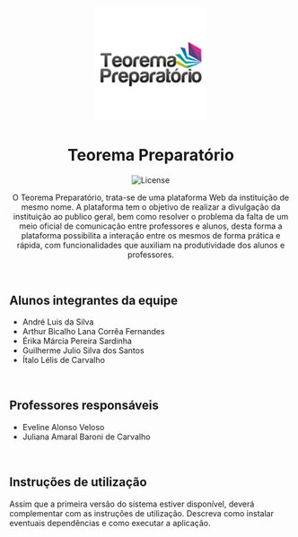 <h1 align="center">
    <img alt="TP" src="Assets/images/logoTeorema.png" width="200px" /> 
</h1>

<h1 align="center"> Teorema Preparatório </h1>

<p align="center">
  <img alt="License" src="https://img.shields.io/badge/license-CC--BY--4.0-blue">	
</p>

<p align="center">
  O Teorema Preparatório, trata-se de uma plataforma Web da instituição de mesmo nome. A plataforma tem o objetivo de realizar a divulgação da instituição ao publico geral, bem como resolver o problema da falta de um meio oficial de comunicação entre professores e alunos, desta forma a plataforma possibilita a interação entre os mesmos de forma prática e rápida, com funcionalidades que auxiliam na produtividade dos alunos e professores.
</p>

<br>

<h2>Alunos integrantes da equipe</h2>

<p>
  <ul>
    <li>André Luis da Silva</li>
    <li>Arthur Bicalho Lana Corrêa Fernandes</li>
    <li>Érika Márcia Pereira Sardinha</li>
    <li>Guilherme Julio Silva dos Santos</li>
    <li>Ítalo Lélis de Carvalho </li>
  </ul>
</p>

<br>

<h2>Professores responsáveis</h2>

<p>
  <ul>
    <li>Eveline Alonso Veloso</li>
    <li>Juliana Amaral Baroni de Carvalho</li>
  </ul>
</p>

<br>

<h2> Instruções de utilização </h2>

<p>
  Assim que a primeira versão do sistema estiver disponível, deverá complementar com as instruções de utilização. Descreva como instalar eventuais dependências e como executar a aplicação.
<p>

